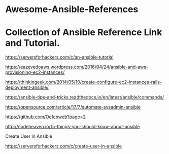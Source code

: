 # Awesome-Ansible-References

Collection of Ansible Reference Link and Tutorial.
=================================================

https://serversforhackers.com/c/an-ansible-tutorial  

https://eazevedoaws.wordpress.com/2016/04/24/ansible-and-aws-provisioning-ec2-instances/

https://thinkingeek.com/2014/05/10/create-configure-ec2-instances-rails-deployment-ansible/

https://ansible-tips-and-tricks.readthedocs.io/en/latest/ansible/commands/

https://opensource.com/article/17/7/automate-sysadmin-ansible

https://github.com/Oefenweb?page=2

http://codeheaven.io/15-things-you-should-know-about-ansible


Create User in Ansible

https://serversforhackers.com/c/create-user-in-ansible

